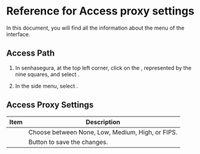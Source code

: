 # Reference for Access proxy settings 

In this document, you will find all the information about the  menu of the  interface.

## Access Path

1. In senhasegura, at the top left corner, click on the , represented by the nine squares, and select .

1. In the side menu, select .

## Access Proxy Settings

| Item                                  | Description                                                  |
|---------------------------------------|--------------------------------------------------------------|
|       | Choose between None, Low, Medium, High, or FIPS.            |
|                               | Button to save the changes.                                  |